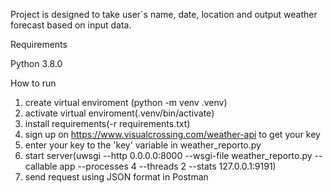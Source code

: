 Project is designed to take user`s name, date, location and output weather forecast based on input data.

Requirements
  
  Python 3.8.0

How to run

1. create virtual enviroment (python -m venv .venv)
2. activate virtual enviroment(.venv/bin/activate)
3. install requirements(-r requirements.txt)
4. sign up on https://www.visualcrossing.com/weather-api to get your key
5. enter your key to the 'key' variable in weather_reporto.py
6. start server(uwsgi --http 0.0.0.0:8000 --wsgi-file weather_reporto.py --callable app --processes 4 --threads 2 --stats 127.0.0.1:9191)
7. send request using JSON format in Postman

